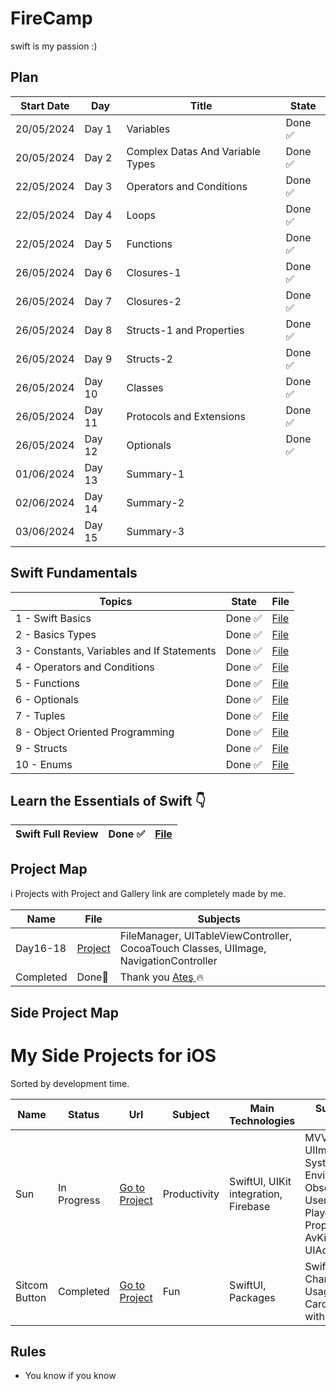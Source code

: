 # FireCamp
swift is my passion :) 

## Plan

| Start Date | Day | Title                              | State         | 
|------------|-----|------------------------------------| ------------- | 
| 20/05/2024 | Day 1 |Variables | Done ✅  |
| 20/05/2024 | Day 2 |Complex Datas And Variable Types | Done ✅  |
| 22/05/2024 | Day 3 |Operators and Conditions |  Done ✅ |
| 22/05/2024 | Day 4 |Loops | Done ✅ |
| 22/05/2024 | Day 5 |Functions |Done ✅ |
| 26/05/2024 | Day 6 |Closures-1 | Done ✅|
| 26/05/2024 | Day 7 |Closures-2| Done ✅  |
| 26/05/2024 | Day 8 |Structs-1 and Properties | Done ✅|
| 26/05/2024 | Day 9 |Structs-2 | Done ✅|
| 26/05/2024 | Day 10 |Classes | Done ✅|
| 26/05/2024 | Day 11 |Protocols and Extensions | Done ✅|
| 26/05/2024 | Day 12 |Optionals |Done ✅ |
| 01/06/2024 | Day 13 |Summary-1| |
| 02/06/2024 | Day 14 |Summary-2 |   |
| 03/06/2024 | Day 15 |Summary-3 | |

## Swift Fundamentals
| Topics                                       | State         | File          | 
| -------------------------------------------- | ------------- | ------------- | 
|  1 - Swift Basics                            | Done ✅       | <a href = "https://github.com/japsadev/FireCamp/blob/c0ed7b23dc46d7556c2ea2b24a36be94c8906f8d/SwiftBasics.md"> File </a> |
|  2 - Basics Types                            | Done ✅       | <a href = "https://github.com/japsadev/FireCamp/blob/bed85aa3d956cd9d218e1f05aa60fb523e64b898/BasicTypes.md"> File </a> |
|  3 - Constants, Variables and If Statements  | Done ✅       | <a href = "https://github.com/japsadev/FireCamp/blob/c7d56b8eaf350d42b9d18d8f75c04aea0bb0bb55/ConstantVariableAndIfStatements.md"> File </a> |
|  4 - Operators and Conditions                | Done ✅       | <a href = "https://github.com/japsadev/FireCamp/blob/6fc121c48653432d464138967e61bfd7616d5c30/OperatorsAndConditions.md"> File </a> |
|  5 - Functions                               | Done ✅       | <a href = "https://github.com/japsadev/FireCamp/blob/2441451a5d491401cd353989e98403dd3654de5c/Functions.md"> File </a> |
|  6 - Optionals                               | Done ✅       | <a href = "https://github.com/japsadev/FireCamp/blob/28f5f21b438fffb7a5e60283895ed75e3813e953/Optionals.md"> File </a> |
|  7 - Tuples                                  | Done ✅       | <a href = "https://github.com/japsadev/FireCamp/blob/9432d61e1f7dedf3146ac11848198cd42bed567a/Tuples.md"> File </a> |
|  8 - Object Oriented Programming             | Done ✅       | <a href = "https://github.com/japsadev/FireCamp/blob/c43087fa9b7fd2c78a8ac4bf6b6ea51eb87c46ba/ObjectOrientedProgramming.md"> File </a> |
|  9 - Structs                                 | Done ✅       | <a href = ""> File </a> |
|  10 - Enums                                  | Done ✅       | <a href = ""> File </a> |

## Learn the Essentials of Swift 👇
| Swift Full Review                            | Done ✅       | <a href = ""> File </a>  | 
| -------------------------------------------- | ------------- | ------------- | 

## Project Map
ℹ️ Projects with Project and Gallery link are completely made by me.

| Name | File | Subjects |
| ---- | ---- | -------- |
| Day16-18 | <a href="https://github.com/japsadev/SitcomButton"> Project </a>| FileManager, UITableViewController, CocoaTouch Classes, UIImage, NavigationController |
| Completed | Done🎉 | Thank you <a href = "https://github.com/devmehmetates"> Ateş </a> 🔥|

## Side Project Map

# My Side Projects for iOS
Sorted by development time.

| Name | Status | Url | Subject | Main Technologies | Sub Technologies or Target |
| ---- | ------ | --- | ------- | ----------------- | ---------------- |
| Sun | In Progress |  <a href="https://github.com/japsadev/SitcomButton">Go to Project</a> | Productivity | SwiftUI, UIKit integration, Firebase | MVVM, WebKit, UIImagePicker, Auth-System, EnvironmentObjects, ObservedObjects, UserDefaults, Video-Player, Pure iOS Properties, Unit Tests, AvKit, 3D Touch, UIActitivityViewController |
| Sitcom Button | Completed | <a href="https://github.com/japsadev/SitcomButton">Go to Project</a> | Fun | SwiftUI, Packages | SwiftUI Animations, Charts, Custom-API Usage, 3D Touch, Carousel Views(Made with Native SwiftUI)|

## Rules

+ You know if you know
